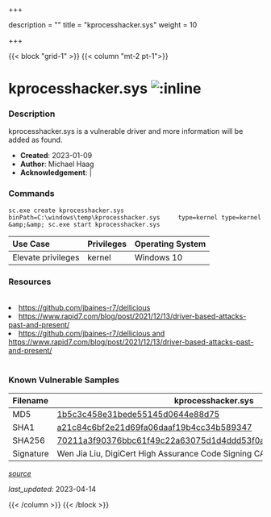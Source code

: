 +++

description = ""
title = "kprocesshacker.sys"
weight = 10

+++


{{< block "grid-1" >}}
{{< column "mt-2 pt-1">}}


# kprocesshacker.sys ![:inline](/images/twitter_verified.png) 


### Description

kprocesshacker.sys is a vulnerable driver and more information will be added as found.

- **Created**: 2023-01-09
- **Author**: Michael Haag
- **Acknowledgement**:  | [](https://twitter.com/)

### Commands

```
sc.exe create kprocesshacker.sys binPath=C:\windows\temp\kprocesshacker.sys     type=kernel type=kernel &amp;&amp; sc.exe start kprocesshacker.sys
```

| Use Case | Privileges | Operating System | 
|:---- | ---- | ---- |
| Elevate privileges | kernel | Windows 10 |

### Resources
<br>
<li><a href=" https://github.com/jbaines-r7/dellicious"> https://github.com/jbaines-r7/dellicious</a></li>
<li><a href=" https://www.rapid7.com/blog/post/2021/12/13/driver-based-attacks-past-and-present/"> https://www.rapid7.com/blog/post/2021/12/13/driver-based-attacks-past-and-present/</a></li>
<li><a href="https://github.com/jbaines-r7/dellicious and https://www.rapid7.com/blog/post/2021/12/13/driver-based-attacks-past-and-present/">https://github.com/jbaines-r7/dellicious and https://www.rapid7.com/blog/post/2021/12/13/driver-based-attacks-past-and-present/</a></li>
<br>

### Known Vulnerable Samples

| Filename | kprocesshacker.sys |
|:---- | ---- | 
| MD5 | <a href="https://www.virustotal.com/gui/file/1b5c3c458e31bede55145d0644e88d75">1b5c3c458e31bede55145d0644e88d75</a> |
| SHA1 | <a href="https://www.virustotal.com/gui/file/a21c84c6bf2e21d69fa06daaf19b4cc34b589347">a21c84c6bf2e21d69fa06daaf19b4cc34b589347</a> |
| SHA256 | <a href="https://www.virustotal.com/gui/file/70211a3f90376bbc61f49c22a63075d1d4ddd53f0aefa976216c46e6ba39a9f4">70211a3f90376bbc61f49c22a63075d1d4ddd53f0aefa976216c46e6ba39a9f4</a> |
| Signature | Wen Jia Liu, DigiCert High Assurance Code Signing CA-1, DigiCert   |


[*source*](https://github.com/magicsword-io/LOLDrivers/tree/main/yaml/kprocesshacker.yaml)

*last_updated:* 2023-04-14








{{< /column >}}
{{< /block >}}
